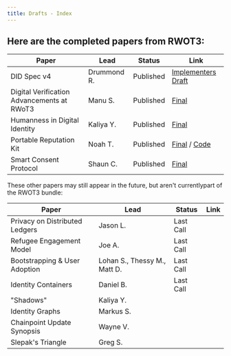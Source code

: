 ```yaml
---
title: Drafts - Index
---
```


## Here are the completed papers from RWOT3:

| **Paper** | **Lead** | **Status** | **Link** |
|-----------|----------|------------|----------|
| DID Spec v4 | Drummond R. | Published | [Implementers Draft](../Final/did-implementer-draft-10.pdf) |
| Digital Verification Advancements at RWoT3 | Manu S. | Published | [Final](../Final/digital-verification-advancements.pdf) |
| Humanness in Digital Identity | Kaliya Y. | Published | [Final](../Final/WisdomEmbedding-Human-Wisdom-in-Our-Digital-Tomorrow.pdf) |
| Portable Reputation Kit | Noah T. | Published | [Final](../Final/reputation-toolkit.pdf) / [Code](portable-reputation) |
| Smart Consent Protocol | Shaun C. | Published | [Final](../Final/smart-consent-protocol.pdf) |

These other papers may still appear in the future, but aren't currentlypart of the RWOT3 bundle:

| **Paper** | **Lead** | **Status** | **Link** |
|-----------|----------|------------|----------|
| Privacy on Distributed Ledgers | Jason L. | Last Call | |
| Refugee Engagement Model | Joe A. | Last Call |  |
| Bootstrapping & User Adoption | Lohan S., Thessy M., Matt D. | Last Call | |
| Identity Containers | Daniel B. | Last Call | |
| "Shadows" | Kaliya Y. | | |
| Identity Graphs | Markus S. |  | |
| Chainpoint Update Synopsis | Wayne V. | | |
| Slepak's Triangle | Greg S. |  | |
